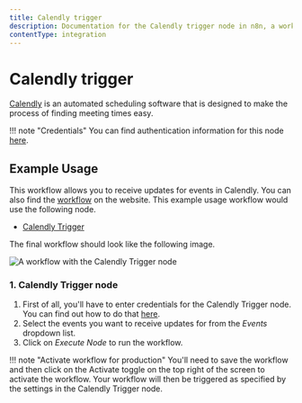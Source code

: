 ```yaml
---
title: Calendly trigger
description: Documentation for the Calendly trigger node in n8n, a workflow automation platform. Includes details of operations and configuration, and links to examples and credentials information.
contentType: integration
---
```


# Calendly trigger

[Calendly](https://calendly.com/) is an automated scheduling software that is designed to make the process of finding meeting times easy.

!!! note "Credentials"
    You can find authentication information for this node [here](/integrations/builtin/credentials/calendly/).



## Example Usage

This workflow allows you to receive updates for events in Calendly. You can also find the [workflow](https://n8n.io/workflows/540) on the website. This example usage workflow would use the following node.

- [Calendly Trigger]()

The final workflow should look like the following image.

![A workflow with the Calendly Trigger node](/_images/integrations/builtin/trigger-nodes/calendlytrigger/workflow.png)


### 1. Calendly Trigger node

1. First of all, you'll have to enter credentials for the Calendly Trigger node. You can find out how to do that [here](/integrations/builtin/credentials/calendly/).
2. Select the events you want to receive updates for from the *Events* dropdown list.
3. Click on *Execute Node* to run the workflow.

!!! note "Activate workflow for production"
    You'll need to save the workflow and then click on the Activate toggle on the top right of the screen to activate the workflow. Your workflow will then be triggered as specified by the settings in the Calendly Trigger node.


